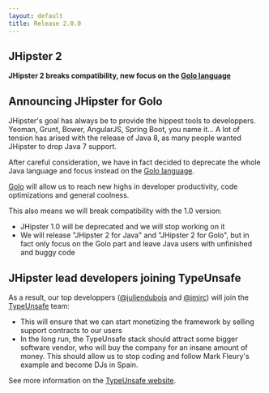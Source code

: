 ```yaml
---
layout: default
title: Release 2.0.0
---
```


JHipster 2
----------

**JHipster 2 breaks compatibility, new focus on the [Golo language](http://golo-lang.org/)**

Announcing JHipster for Golo
----------
 
JHipster's goal has always be to provide the hippest tools to developpers. Yeoman, Grunt, Bower, AngularJS, Spring Boot, you name it... 
A lot of tension has arised with the release of Java 8, as many people wanted JHipster to drop Java 7 support.

After careful consideration, we have in fact decided to deprecate the whole Java language and focus instead on the [Golo language](http://golo-lang.org/).

[Golo](http://golo-lang.org/) will allow us to reach new highs in developer productivity, code optimizations and general coolness.

This also means we will break compatibility with the 1.0 version:

- JHipster 1.0 will be deprecated and we will stop working on it
- We will release "JHipster 2 for Java" and "JHipster 2 for Golo", but in fact only focus on the Golo part and leave Java users with unfinished and buggy code

JHipster lead developers joining TypeUnsafe
------------

As a result, our top developpers ([@juliendubois](https://twitter.com/juliendubois) and [@jmirc](https://twitter.com/jmirc)) will join the [TypeUnsafe](http://www.typeunsafe.org/) team:

- This will ensure that we can start monetizing the framework by selling support contracts to our users
- In the long run, the TypeUnsafe stack should attract some bigger software vendor, who will buy the company for an insane amount of money.  This should allow us to stop coding and follow Mark Fleury's example and become DJs in Spain.

See more information on the [TypeUnsafe website](http://www.typeunsafe.org/).


